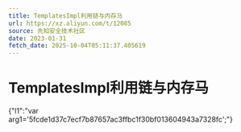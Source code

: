 ```yaml
---
title: TemplatesImpl利用链与内存马
url: https://xz.aliyun.com/t/12085
source: 先知安全技术社区
date: 2023-01-31
fetch_date: 2025-10-04T05:11:37.405619
---
```


# TemplatesImpl利用链与内存马

{"l1":"var arg1='5fcde1d37c7ecf7b87657ac3ffbc1f30bf013604943a7328fc';"}